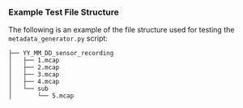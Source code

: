 ### Example Test File Structure

The following is an example of the file structure used for testing the `metadata_generator.py` script:

```
├── YY_MM_DD_sensor_recording
│   ├── 1.mcap
│   ├── 2.mcap
│   ├── 3.mcap
│   ├── 4.mcap
│   └── sub
│       └── 5.mcap
```
